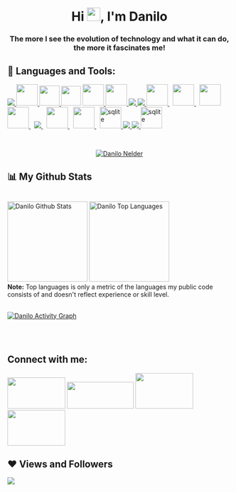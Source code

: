 <h1 align="center">Hi <img src="https://raw.githubusercontent.com/MartinHeinz/MartinHeinz/master/wave.gif" width="30px">, I'm Danilo</h1>
<h3 align="center">The more I see the evolution of technology and what it can do, the more it fascinates me!</h3>

<!--
## 🙋‍♂️ About me

- 🔭 I'm currently working at Bradesco in the insurance department.
  
- 🌱 I am currently learning New Methodologies using Lombok.
 
- 👯 I help some colleagues who are starting with technology in tips for skills.


- 📫 How to find me **danilo_nelder@hotmail.com**

- ⚡ Curiosity I try to play the guitar because I find it fascinating.
-->
## 🚀 Languages and Tools:

<p align="left"> 
    <a target="_blank" href="https://www.java.com" > <img src="https://img.icons8.com/color/48/000000/java-coffee-cup-logo.png" /> </a>
    <a href="https://www.jetbrains.com/pt-br/idea/" target="_blank"> <img src="https://dashboard.snapcraft.io/site_media/appmedia/2017/11/icon_CE_256_2Qe5uEl.png"  width="48" height="48"/> </a>
    <a href="https://www.eclipse.org/" target="_blank"> <img src="https://img.utdstc.com/icon/3c7/fcf/3c7fcf4930fa9402c22cee35e03fe9fcf9e8e47c9381d6b9e6922d71ee2e067a:200"  width="45" height="45"/> </a>
    <a href="https://code.visualstudio.com/docs" target="_blank"> <img src="https://upload.wikimedia.org/wikipedia/commons/thumb/9/9a/Visual_Studio_Code_1.35_icon.svg/1024px-Visual_Studio_Code_1.35_icon.svg.png"  width="44" height="44"/></a> 
    <a href="https://developer.mozilla.org/en-US/docs/Web/JavaScript" target="_blank"> <img src="https://img.icons8.com/color/48/000000/javascript.png"  width="48" height="48"/> </a> 
    <a href="https://www.embarcadero.com/br/products/delphi" target="_blank"> <img src="https://upload.wikimedia.org/wikipedia/commons/thumb/b/bd/Delphi_Language_Logo.png/600px-Delphi_Language_Logo.png"  width="48" height="48"/> </a> 
    <a href="https://www.w3.org/html/" target="_blank"> <img src="https://img.icons8.com/color/48/000000/html-5.png"/> </a> 
    <a href="https://www.w3schools.com/css/" target="_blank"> <img src="https://img.icons8.com/color/48/000000/css3.png"/> </a>
    <a style="padding-right:8px;" href="https://maven.apache.org/" target="_blank" > <img src="https://encrypted-tbn0.gstatic.com/images?q=tbn:ANd9GcSDly3aBidr0p3ve5jYINf42dSFnsPthVUrpqi_vivMZjPYX5PSiuCFRP7WDn5V6yTA9Hk&usqp=CAU"  width="48" height="48"/> </a> 
    <a style="padding-right:8px;" href="https://spring.io/" target="_blank" > <img src="https://spring.io/images/spring-initializr-4291cc0115eb104348717b82161a81de.svg"  width="48" height="48"/> </a> 
    <a style="padding-right:8px;" href="https://hibernate.org/" target="_blank" > <img src="https://hibernate.org/images/hibernate_icon_whitebkg.svg"  width="48" height="48"/> </a> 
    <a style="padding-right:8px;" href="https://projectlombok.org/" target="_blank" > <img src="https://www.clipartmax.com/png/middle/255-2556400_project-lombok-logo.png"  width="48" height="48"/> </a> 
    <a style="padding-right:8px;" href="https://docs.microsoft.com/pt-br/sql/sql-server/?view=sql-server-ver15" target="_blank"> <img src="https://img.icons8.com/color/48/000000/microsoft-sql-server.png"/> </a> 
    <a style="padding-right:8px;" href="https://www.oracle.com/br/database/" target="_blank"> <img src="https://i.pinimg.com/originals/08/ed/5e/08ed5e21ba68fda78747257e5aa4bb70.png" width="48" height="48"/> </a>
    <a style="padding-right:8px;" href="https://www.mysql.com/" target="_blank"> <img src="https://www.clipartmax.com/png/middle/72-725218_as-mention-at-mysql-mysql-mysql-is-deployed-in-9-of-my.png" width="48" height="48"/> </a>
    <a href="https://rockcontent.com/br/blog/sqlite/" target="_blank"> <img src="https://upload.wikimedia.org/wikipedia/commons/thumb/9/97/Sqlite-square-icon.svg/2048px-Sqlite-square-icon.svg.png" alt="sqlite" width="48" height="48"/> </a> 
    <a href="https://firebase.google.com/" target="_blank"> <img src="https://img.icons8.com/color/48/000000/firebase.png"/> </a>   
    <a href="https://git-scm.com/" target="_blank"> <img src="https://img.icons8.com/color/48/000000/git.png"/> </a> 
     <a href="https://tortoisesvn.net/" target="_blank"> <img src="https://s1.o7planning.com/ru/10261/images/32401.png" alt="sqlite" width="48" height="48"/> </a> 
    
   
</p>

<br/>

<p align="center">
    <a href="https://github.com/danilonelder">
        <img title="🔥 Get streak stats for your profile at git.io/streak-stats" alt="Danilo Nelder" src="https://github-readme-streak-stats.herokuapp.com/?user=danilonelder&theme=black-ice&hide_border=true&stroke=0000&background=060A0CD0"/>
    </a>
</p>

## 📊 My Github Stats

  <br/>
  <a href="https://github.com/danilonelder"><img alt="Danilo Github Stats" height="180em" src="https://github-readme-stats.vercel.app/api?username=danilonelder&show_icons=true&count_private=true&theme=react&hide_border=true&bg_color=0D1117" /></a>
  <a href="https://github.com/danilonelder"><img alt="Danilo Top Languages" height="180em" src="https://github-readme-stats.vercel.app/api/top-langs/?username=danilonelder&langs_count=8&count_private=true&layout=compact&theme=react&hide_border=true&bg_color=0D1117" /></a>
  <br/>
  <b>Note:</b> Top languages is only a metric of the languages my public code consists of and doesn't reflect experience or skill level.


<br/>
<br/>

<a href="https://github.com/danilonelder"><img alt="Danilo Activity Graph" src="https://activity-graph.herokuapp.com/graph?username=danilonelder&bg_color=0D1117&color=5BCDEC&line=5BCDEC&point=FFFFFF&hide_border=true" /></a>

<br/>
<br/>

## Connect with me:
<p align="left">

<a href = "https://www.linkedin.com/in/danilonelder/"><img width="130" height="70" src="https://blog.aevo.com.br/wp-content/uploads/2021/04/linkedin-logo-vale-do-silicio.jpg"/></a>
<a href = "https://www.instagram.com/danilonelder/"><img width="150" height="60" src="https://encrypted-tbn0.gstatic.com/images?q=tbn:ANd9GcSeI2kCPHOKXqCaYxvorTcIETh8oDlm11ZplA&usqp=CAU"/></a>
<a href = "https://twitter.com/DaniloNelder/"><img width="130" height="80" src="https://logosmarcas.net/wp-content/uploads/2020/04/Twitter-Logo-2010%E2%80%932012.jpg"/></a>
<a href = "https://www.facebook.com/danilo.nelder/"><img width="130" height="80" src="https://logosmarcas.net/wp-content/uploads/2020/04/Facebook-Logo.png"/></a>

</p>

## ❤ Views and Followers
<a href="https://github.com/Meghna-DAS/github-profile-views-counter">
    <img src="https://komarev.com/ghpvc/?username=danilonelder">
</a>
<!--<a href="https://github.com/danilonelder?tab=followers"><img src="https://img.shields.io/github/followers/danilonelder?label=Followers&style=social" alt="GitHub Badge"></a>-->

